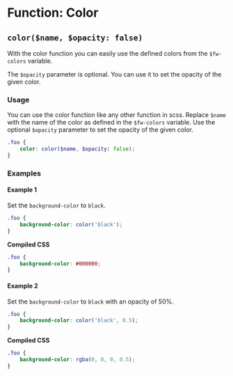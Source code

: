 # Function: Color

## `color($name, $opacity: false)`

With the color function you can easily use the defined colors from the `$fw-colors` variable.

The `$opacity` parameter is optional. You can use it to set the opacity of the given color.

### Usage

You can use the color function like any other function in scss. Replace `$name` with the name of the color as defined in the `$fw-colors` variable. Use the optional `$opacity` parameter to set the opacity of the given color.

```scss
.foo {
	color: color($name, $opacity: false);
}
```

### Examples

#### Example 1

Set the `background-color` to `black`.

```scss
.foo {
	background-color: color('black');
}
```

**Compiled CSS**

```css
.foo {
	background-color: #000000;
}
```

#### Example 2

Set the `background-color` to `black` with an opacity of 50%.

```scss
.foo {
	background-color: color('black', 0.5);
}
```

**Compiled CSS**

```css
.foo {
	background-color: rgba(0, 0, 0, 0.5);
}
```
